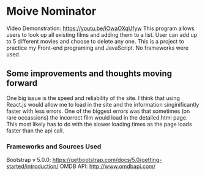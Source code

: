 # Moive Nominator
Video Demonstration: https://youtu.be/iOwaOXqUfyw
This program allows users to look up all existing films and adding them to a list. User can add up to 5 different movies and choose to delete any one. 
This is a project to practice my Front-end programing and JavaScript. No frameworks were used. 

## Some improvements and thoughts moving forward
One big issue is the speed and reliability of the site. I think that using React.js would allow me to load in the site and the information singinificantly faster with less errors. One of the biggest errors was that sometimes (on rare occassions) the incorrect film would load in the detailed.html page. This most likely has to do with the slower loading times as the page loads faster than the api call. 

### Frameworks and Sources Used
Bootstrap v 5.0.0: https://getbootstrap.com/docs/5.0/getting-started/introduction/
OMDB API: http://www.omdbapi.com/
